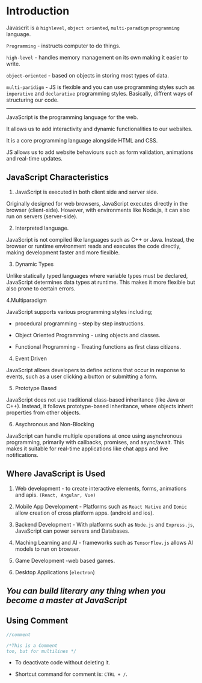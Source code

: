 # Introduction

Javascrit is a `highlevel`, `object oriented`, `multi-paradigm` `programming` language.

`Programming` - instructs computer to do things.

`high-level` - handles memory management on its own making it easier to write.

`object-oriented` - based on objects in storing most types of data.

`multi-paridigm` - JS is flexible and you can use programming styles such as `imperative` and `declarative` programming styles. Basically, diffrent ways of structuring our code.

<hr/>

JavaScript is the programming language for the web.

It allows us to add interactivity and dynamic functionalities to our websites.

It is a core programming language alongside HTML and CSS.

JS allows us to add website behaviours such as form validation, animations and real-time updates.

## JavaScript Characteristics

1. JavaScript is executed in both client side and server side.

Originally designed for web browsers, JavaScript executes directly in the browser (client-side). However, with environments like Node.js, it can also run on servers (server-side).

2. Interpreted language.

JavaScript is not compiled like languages such as C++ or Java. Instead, the browser or runtime environment reads and executes the code directly, making development faster and more flexible.

3. Dynamic Types

Unlike statically typed languages where variable types must be declared, JavaScript determines data types at runtime. This makes it more flexible but also prone to certain errors.

4.Multiparadigm

JavaScript supports various programming styles including;

- procedural programming - step by step instructions.

- Object Oriented Programming - using objects and classes.

- Functional Programming - Treating functions as first class citizens.

4. Event Driven

JavaScript allows developers to define actions that occur in response to events, such as a user clicking a button or submitting a form.

5. Prototype Based

JavaScript does not use traditional class-based inheritance (like Java or C++). Instead, it follows prototype-based inheritance, where objects inherit properties from other objects.

6. Asychronous and Non-Blocking

JavaScript can handle multiple operations at once using asynchronous programming, primarily with callbacks, promises, and async/await. This makes it suitable for real-time applications like chat apps and live notifications.

## Where JavaScript is Used

1. Web development - to create interactive elements, forms, animations and apis. `(React, Angular, Vue)`

2. Mobile App Development - Platforms such as `React Native` and `Ionic` allow creation of cross platform apps. (android and ios).

3. Backend Development - With platforms such as `Node.js` and `Express.js`, JavaScript can power servers and Databases.

4. Maching Learning and AI - frameworks such as `TensorFlow.js` allows AI models to run on browser.

5. Game Development -web based games.

6. Desktop Applications (`electron`)

## <i>You can build literary any thing when you become a master at JavaScript </i>

## Using Comment

```js
//comment

/*This is a Comment
too, but for multilines */
```

- To deactivate code without deleting it.

- Shortcut command for comment is: `CTRL + /`.
